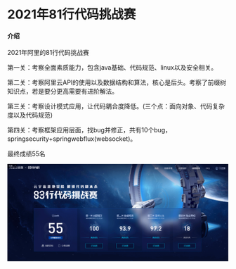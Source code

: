 # 2021年81行代码挑战赛

#### 介绍
2021年阿里的81行代码挑战赛

第一关：考察全面素质能力，包含java基础、代码规范、linux以及安全相关。

第二关：考察阿里云API的使用以及数据结构和算法，核心是后头。考察了前缀树知识点，若是要分更高需要有进阶解法。

第三关：考察设计模式应用，让代码耦合度降低。(三个点：面向对象、代码复杂度以及代码规范)

第四关：考察框架应用层面，找bug并修正，共有10个bug，springsecurity+springwebflux(websocket)。

最终成绩55名

![83行代码挑战赛](./images/1635845126146.png)  



